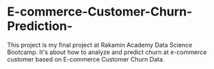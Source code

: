 # E-commerce-Customer-Churn-Prediction-
This project is my final project at Rakamin Academy Data Science Bootcamp. It's about how to analyze and predict churn at e-commerce customer based on E-commerce Customer Churn Data. 
